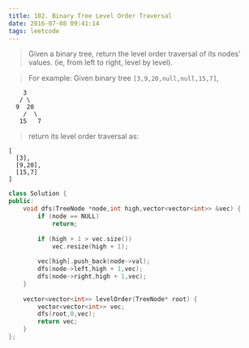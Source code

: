 ```yaml
---
title: 102. Binary Tree Level Order Traversal
date: 2016-07-08 09:41:14
tags: leetcode
---
```


>Given a binary tree, return the level order traversal of its nodes' values. (ie, from left to right, level by level).

>For example:
Given binary tree `[3,9,20,null,null,15,7]`,
```
    3
   / \
  9  20
    /  \
   15   7
```
>return its level order traversal as:
```
[
  [3],
  [9,20],
  [15,7]
]
```

```c++
class Solution {
public:
    void dfs(TreeNode *node,int high,vector<vector<int>> &vec) {
        if (node == NULL)
            return;
            
        if (high + 1 > vec.size())
            vec.resize(high + 1);
        
        vec[high].push_back(node->val);
        dfs(node->left,high + 1,vec);
        dfs(node->right,high + 1,vec);
    }
    
    vector<vector<int>> levelOrder(TreeNode* root) {
        vector<vector<int>> vec;
        dfs(root,0,vec);
        return vec;
    }
};
```